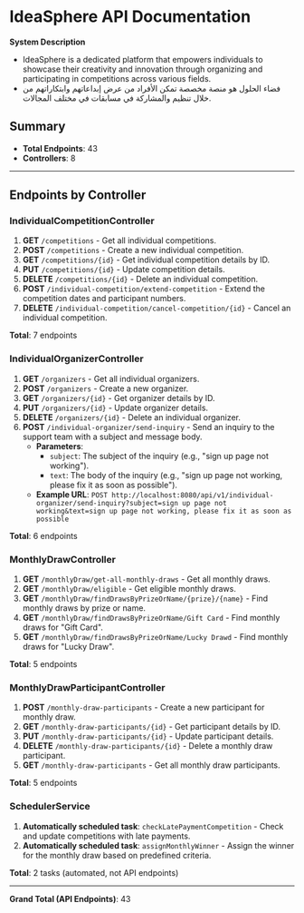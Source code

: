 # IdeaSphere API Documentation

**System Description**

- IdeaSphere is a dedicated platform that empowers individuals to showcase their creativity and innovation through organizing and participating in competitions across various fields.
- فضاء الحلول هو منصة مخصصة تمكن الأفراد من عرض إبداعاتهم وابتكاراتهم من خلال تنظيم والمشاركة في مسابقات في مختلف المجالات.

## Summary

- **Total Endpoints**: 43
- **Controllers**: 8

---

## Endpoints by Controller

### IndividualCompetitionController

1. **GET** `/competitions` - Get all individual competitions.
2. **POST** `/competitions` - Create a new individual competition.
3. **GET** `/competitions/{id}` - Get individual competition details by ID.
4. **PUT** `/competitions/{id}` - Update competition details.
5. **DELETE** `/competitions/{id}` - Delete an individual competition.
6. **POST** `/individual-competition/extend-competition` - Extend the competition dates and participant numbers.
7. **DELETE** `/individual-competition/cancel-competition/{id}` - Cancel an individual competition.

**Total**: 7 endpoints

### IndividualOrganizerController

1. **GET** `/organizers` - Get all individual organizers.
2. **POST** `/organizers` - Create a new organizer.
3. **GET** `/organizers/{id}` - Get organizer details by ID.
4. **PUT** `/organizers/{id}` - Update organizer details.
5. **DELETE** `/organizers/{id}` - Delete an individual organizer.
6. **POST** `/individual-organizer/send-inquiry` - Send an inquiry to the support team with a subject and message body.
   - **Parameters**:
     - `subject`: The subject of the inquiry (e.g., "sign up page not working").
     - `text`: The body of the inquiry (e.g., "sign up page not working, please fix it as soon as possible").
   - **Example URL**: `POST http://localhost:8080/api/v1/individual-organizer/send-inquiry?subject=sign up page not working&text=sign up page not working, please fix it as soon as possible`

**Total**: 6 endpoints

### MonthlyDrawController

1. **GET** `/monthlyDraw/get-all-monthly-draws` - Get all monthly draws.
2. **GET** `/monthlyDraw/eligible` - Get eligible monthly draws.
3. **GET** `/monthlyDraw/findDrawsByPrizeOrName/{prize}/{name}` - Find monthly draws by prize or name.
4. **GET** `/monthlyDraw/findDrawsByPrizeOrName/Gift Card` - Find monthly draws for "Gift Card".
5. **GET** `/monthlyDraw/findDrawsByPrizeOrName/Lucky Drawd` - Find monthly draws for "Lucky Draw".

**Total**: 5 endpoints

### MonthlyDrawParticipantController

1. **POST** `/monthly-draw-participants` - Create a new participant for monthly draw.
2. **GET** `/monthly-draw-participants/{id}` - Get participant details by ID.
3. **PUT** `/monthly-draw-participants/{id}` - Update participant details.
4. **DELETE** `/monthly-draw-participants/{id}` - Delete a monthly draw participant.
5. **GET** `/monthly-draw-participants` - Get all monthly draw participants.

**Total**: 5 endpoints

### SchedulerService

1. **Automatically scheduled task**: `checkLatePaymentCompetition` - Check and update competitions with late payments.
2. **Automatically scheduled task**: `assignMonthlyWinner` - Assign the winner for the monthly draw based on predefined criteria.

**Total**: 2 tasks (automated, not API endpoints)

---

**Grand Total (API Endpoints)**: 43
